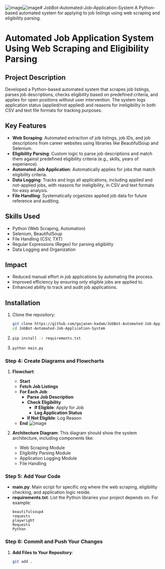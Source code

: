 ![image](https://github.com/user-attachments/assets/e5a5db72-1591-4442-8d8a-24d0328b7229)![image](https://github.com/user-attachments/assets/99fc1345-e8a8-4f0b-98b2-a724204edcd0)# JobBot-Automated-Job-Application-System
A Python-based automated system for applying to job listings using web scraping and eligibility parsing.
# Automated Job Application System Using Web Scraping and Eligibility Parsing

## Project Description
Developed a Python-based automated system that scrapes job listings, parses job descriptions, checks eligibility based on predefined criteria, and applies for open positions without user intervention. The system logs application status (applied/not applied) and reasons for ineligibility in both CSV and text file formats for tracking purposes.

## Key Features
- **Web Scraping**: Automated extraction of job listings, job IDs, and job descriptions from career websites using libraries like BeautifulSoup and Selenium.
- **Eligibility Parsing**: Custom logic to parse job descriptions and match them against predefined eligibility criteria (e.g., skills, years of experience).
- **Automated Job Application**: Automatically applies for jobs that match eligibility criteria.
- **Data Logging**: Tracks and logs all applications, including applied and not-applied jobs, with reasons for ineligibility, in CSV and text formats for easy analysis.
- **File Handling**: Systematically organizes applied job data for future reference and auditing.

## Skills Used
- Python (Web Scraping, Automation)
- Selenium, BeautifulSoup
- File Handling (CSV, TXT)
- Regular Expressions (Regex) for parsing eligibility
- Data Logging and Organization

## Impact
- Reduced manual effort in job applications by automating the process.
- Improved efficiency by ensuring only eligible jobs are applied to.
- Enhanced ability to track and audit job applications.

## Installation
1. Clone the repository:
   ```bash
   git clone https://github.com/gajanan-kadam/JobBot-Automated-Job-Application-System.git
   cd JobBot-Automated-Job-Application-System
2. ```bash
   pip install -r requirements.txt
3. ```bash
   python main.py

### Step 4: Create Diagrams and Flowcharts

1. **Flowchart**: 

   - **Start**
   - **Fetch Job Listings**
   - **For Each Job**:
     - **Parse Job Description**
     - **Check Eligibility**
       - **If Eligible**: Apply for Job
       - **Log Application Status**
     - **If Not Eligible**: Log Reason
   - **End**
     ![image](https://github.com/user-attachments/assets/ba30c899-8a48-4fa4-be27-5e58ef544c0c)


2. **Architecture Diagram**: This diagram should show the system architecture, including components like:
   - Web Scraping Module
   - Eligibility Parsing Module
   - Application Logging Module
   - File Handling

### Step 5: Add Your Code

- **main.py**: Main script for specific org where the web scraping, eligibility checking, and application logic reside.
- **requirements.txt**: List the Python libraries your project depends on. For example:
    ```
    beautifulsoup4
    requests
    playwright
    Requests
    Python
    ```

### Step 6: Commit and Push Your Changes

1. **Add Files to Your Repository**:
   ```bash
   git add .


